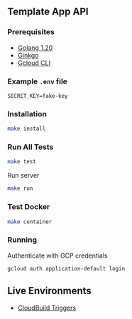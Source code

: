 
## Template App API

### Prerequisites
- [Golang 1.20](https://go.dev/doc/install)
- [Ginkgo](https://github.com/onsi/ginkgo)
- [Gcloud CLI](https://cloud.google.com/sdk/docs/install)

### Example `.env` file
```
SECRET_KEY=fake-key
```

### Installation

```bash
make install
```

### Run All Tests
```bash
make test
```

Run server

```bash
make run
```

### Test Docker
```bash
make container
```

### Running

Authenticate with GCP credentials
```bash
gcloud auth application-default login
```

## Live Environments

- [CloudBuild Triggers](https://console.cloud.google.com/cloud-build/builds?project=<APP_CODE>-app-project&supportedpurview=project)

